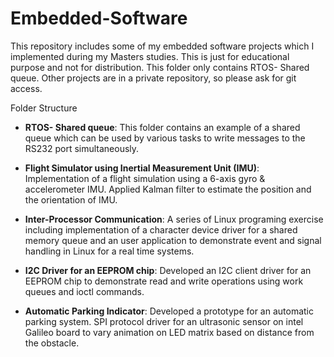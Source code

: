 # Embedded-Software

This repository includes some of my embedded software projects which I implemented 
during my Masters studies. This is just for educational purpose and not for distribution.
This folder only contains RTOS- Shared queue. Other projects are in a private repository, 
so please ask for git access.

Folder Structure
- <b>RTOS- Shared queue</b>:
    This folder contains an example of a shared queue which can be used by various 
    tasks to write messages to the RS232 port simultaneously.

- <b>Flight Simulator using Inertial Measurement Unit (IMU)</b>:
    Implementation of a flight simulation using a 6-axis gyro & accelerometer IMU. 
    Applied Kalman filter to estimate the position and the orientation of IMU.

- <b>Inter-Processor Communication</b>:
    A series of Linux programing exercise including implementation of a character
    device driver for a shared memory queue and an user application to demonstrate 
    event and signal handling in Linux for a real time systems.

- <b>I2C Driver for an EEPROM chip</b>:
    Developed an I2C client driver for an EEPROM chip to demonstrate read and write 
    operations using work queues and ioctl commands.

- <b>Automatic Parking Indicator</b>:
    Developed a prototype for an automatic parking system. SPI protocol driver for 
    an ultrasonic sensor on intel Galileo board to vary animation on LED matrix 
    based on distance from the obstacle.



